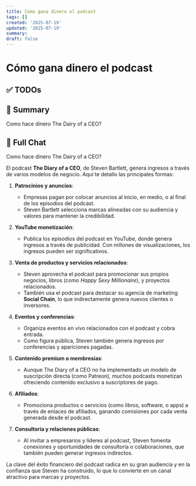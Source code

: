 ```yaml
---
title: Cómo gana dinero el podcast
tags: []
created: '2025-07-19'
updated: '2025-07-19'
summary:
draft: false
---
```


# Cómo gana dinero el podcast

## ✅ TODOs


## 📌 Summary
Como hace dinero The Dairy of a CEO?

## 🧠 Full Chat


Como hace dinero The Dairy of a CEO?



El podcast **The Diary of a CEO**, de Steven Bartlett, genera ingresos a través de varios modelos de negocio. Aquí te detallo las principales formas:

1. **Patrocinios y anuncios**: 
   - Empresas pagan por colocar anuncios al inicio, en medio, o al final de los episodios del podcast.
   - Steven Bartlett selecciona marcas alineadas con su audiencia y valores para mantener la credibilidad.

2. **YouTube monetización**:
   - Publica los episodios del podcast en YouTube, donde genera ingresos a través de publicidad. Con millones de visualizaciones, los ingresos pueden ser significativos.

3. **Venta de productos y servicios relacionados**:
   - Steven aprovecha el podcast para promocionar sus propios negocios, libros (como *Happy Sexy Millionaire*), y proyectos relacionados.
   - También usa el podcast para destacar su agencia de marketing **Social Chain**, lo que indirectamente genera nuevos clientes o inversores.

4. **Eventos y conferencias**:
   - Organiza eventos en vivo relacionados con el podcast y cobra entrada.
   - Como figura pública, Steven también genera ingresos por conferencias y apariciones pagadas.

5. **Contenido premium o membresías**:
   - Aunque The Diary of a CEO no ha implementado un modelo de suscripción directa (como Patreon), muchos podcasts monetizan ofreciendo contenido exclusivo a suscriptores de pago.

6. **Afiliados**:
   - Promociona productos o servicios (como libros, software, o apps) a través de enlaces de afiliados, ganando comisiones por cada venta generada desde el podcast.

7. **Consultoría y relaciones públicas**:
   - Al invitar a empresarios y líderes al podcast, Steven fomenta conexiones y oportunidades de consultoría o colaboraciones, que también pueden generar ingresos indirectos.

La clave del éxito financiero del podcast radica en su gran audiencia y en la confianza que Steven ha construido, lo que lo convierte en un canal atractivo para marcas y proyectos.